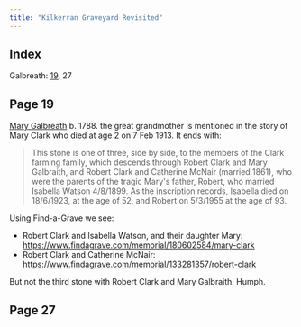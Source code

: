 ```yaml
---
title: "Kilkerran Graveyard Revisited"
---
```


## Index

Galbreath: [19](#page-19), 27

## Page 19

[Mary Galbreath](people/galbreath-mary-1788.md) b. 1788. the great grandmother is mentioned in the story of Mary Clark who died at age 2 on 7 Feb 1913.  It ends with:

> This stone is one of three, side by side, to the members of the Clark farming family,
> which descends through Robert Clark and Mary Galbraith, and Robert Clark and
> Catherine McNair (married 1861), who were the parents of the tragic Mary's father,
> Robert, who married Isabella Watson 4/8/1899. As the inscription records, Isabella
> died on 18/6/1923, at the age of 52, and Robert on 5/3/1955 at the age of 93.

Using Find-a-Grave we see:

- Robert Clark and Isabella Watson, and their daughter Mary: https://www.findagrave.com/memorial/180602584/mary-clark
- Robert Clark and Catherine McNair: https://www.findagrave.com/memorial/133281357/robert-clark

But not the third stone with Robert Clark and Mary Galbraith.  Humph.

## Page 27

